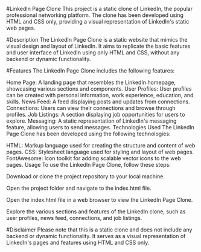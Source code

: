 #LinkedIn Page Clone
This project is a static clone of LinkedIn, the popular professional networking platform. The clone has been developed using HTML and CSS only, providing a visual representation of LinkedIn's static web pages.

#Description
The LinkedIn Page Clone is a static website that mimics the visual design and layout of LinkedIn. It aims to replicate the basic features and user interface of LinkedIn using only HTML and CSS, without any backend or dynamic functionality.

#Features
The LinkedIn Page Clone includes the following features:

Home Page: A landing page that resembles the LinkedIn homepage, showcasing various sections and components.
User Profiles: User profiles can be created with personal information, work experience, education, and skills.
News Feed: A feed displaying posts and updates from connections.
Connections: Users can view their connections and browse through profiles.
Job Listings: A section displaying job opportunities for users to explore.
Messaging: A static representation of LinkedIn's messaging feature, allowing users to send messages.
Technologies Used
The LinkedIn Page Clone has been developed using the following technologies:

HTML: Markup language used for creating the structure and content of web pages.
CSS: Stylesheet language used for styling and layout of web pages.
FontAwesome: Icon toolkit for adding scalable vector icons to the web pages.
Usage
To use the LinkedIn Page Clone, follow these steps:

Download or clone the project repository to your local machine.

Open the project folder and navigate to the index.html file.

Open the index.html file in a web browser to view the LinkedIn Page Clone.

Explore the various sections and features of the LinkedIn clone, such as user profiles, news feed, connections, and job listings.

#Disclaimer
Please note that this is a static clone and does not include any backend or dynamic functionality. It serves as a visual representation of LinkedIn's pages and features using HTML and CSS only.